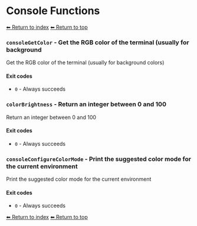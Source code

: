 # Console Functions

[⬅ Return to index](index.md)
[⬅ Return to top](../index.md)


### `consoleGetColor` - Get the RGB color of the terminal (usually for background

Get the RGB color of the terminal (usually for background colors)

#### Exit codes

- `0` - Always succeeds

### `colorBrightness` - Return an integer between 0 and 100

Return an integer between 0 and 100

#### Exit codes

- `0` - Always succeeds

### `consoleConfigureColorMode` - Print the suggested color mode for the current environment

Print the suggested color mode for the current environment

#### Exit codes

- `0` - Always succeeds

[⬅ Return to index](index.md)
[⬅ Return to top](../index.md)
